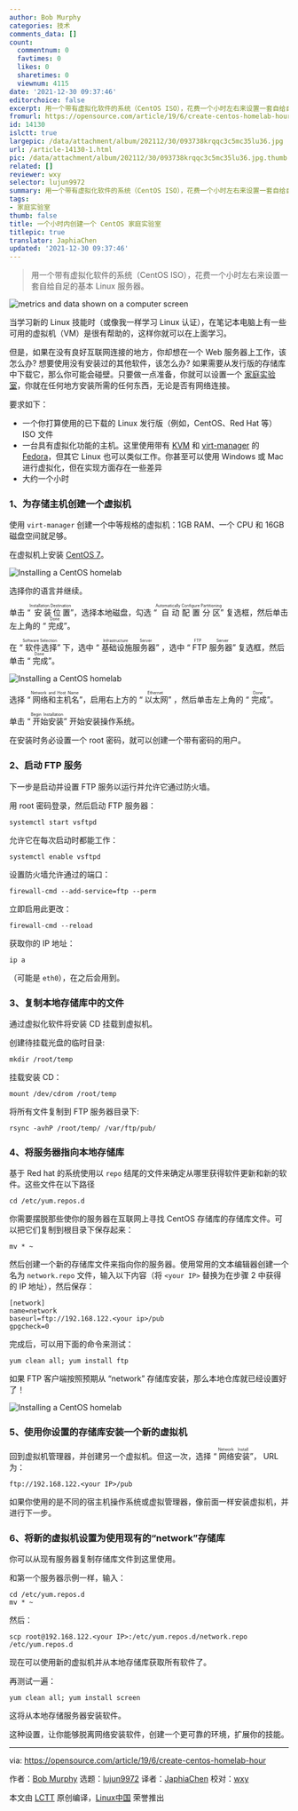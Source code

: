 ```yaml
---
author: Bob Murphy
categories: 技术
comments_data: []
count:
  commentnum: 0
  favtimes: 0
  likes: 0
  sharetimes: 0
  viewnum: 4115
date: '2021-12-30 09:37:46'
editorchoice: false
excerpt: 用一个带有虚拟化软件的系统（CentOS ISO），花费一个小时左右来设置一套自给自足的基本 Linux 服务器。
fromurl: https://opensource.com/article/19/6/create-centos-homelab-hour
id: 14130
islctt: true
largepic: /data/attachment/album/202112/30/093738krqqc3c5mc35lu36.jpg
url: /article-14130-1.html
pic: /data/attachment/album/202112/30/093738krqqc3c5mc35lu36.jpg.thumb.jpg
related: []
reviewer: wxy
selector: lujun9972
summary: 用一个带有虚拟化软件的系统（CentOS ISO），花费一个小时左右来设置一套自给自足的基本 Linux 服务器。
tags:
- 家庭实验室
thumb: false
title: 一个小时内创建一个 CentOS 家庭实验室
titlepic: true
translator: JaphiaChen
updated: '2021-12-30 09:37:46'
---
```



> 
> 用一个带有虚拟化软件的系统（CentOS ISO），花费一个小时左右来设置一套自给自足的基本 Linux 服务器。
> 
> 
> 


![](/data/attachment/album/202112/30/093738krqqc3c5mc35lu36.jpg "metrics and data shown on a computer screen")


当学习新的 Linux 技能时（或像我一样学习 Linux 认证），在笔记本电脑上有一些可用的虚拟机（VM）是很有帮助的，这样你就可以在上面学习。


但是，如果在没有良好互联网连接的地方，你却想在一个 Web 服务器上工作，该怎么办? 想要使用没有安装过的其他软件，该怎么办? 如果需要从发行版的存储库中下载它，那么你可能会碰壁。只要做一点准备，你就可以设置一个 [家庭实验室](https://opensource.com/article/19/3/home-lab)，你就在任何地方安装所需的任何东西，无论是否有网络连接。


要求如下：


* 一个你打算使用的已下载的 Linux 发行版（例如，CentOS、Red Hat 等）ISO 文件
* 一台具有虚拟化功能的主机。这里使用带有 [KVM](https://en.wikipedia.org/wiki/Kernel-based_Virtual_Machine) 和 [virt-manager](https://virt-manager.org/) 的 [Fedora](https://getfedora.org/)，但其它 Linux 也可以类似工作。你甚至可以使用 Windows 或 Mac 进行虚拟化，但在实现方面存在一些差异
* 大约一个小时


### 1、为存储主机创建一个虚拟机


使用 `virt-manager` 创建一个中等规格的虚拟机：1GB RAM、一个 CPU 和 16GB 磁盘空间就足够。


在虚拟机上安装 [CentOS 7](https://www.centos.org/download/)。


![Installing a CentOS homelab](/data/attachment/album/202112/30/093749xz3sahijwwgxojw4.png "Installing a CentOS homelab")


选择你的语言并继续。


单击 “<ruby> 安装位置 <rt>  Installation Destination </rt></ruby>”，选择本地磁盘，勾选 “<ruby> 自动配置分区 <rt>  Automatically Configure Partitioning </rt></ruby>” 复选框，然后单击左上角的 “<ruby> 完成 <rt>  Done </rt></ruby>”。


在 “<ruby> 软件选择 <rt>  Software Selection </rt></ruby>” 下，选中 “<ruby> 基础设施服务器 <rt>  Infrastructure Server </rt></ruby>” ，选中 “<ruby> FTP 服务器 <rt>  FTP Server </rt></ruby>” 复选框，然后单击 “<ruby> 完成 <rt>  Done </rt></ruby>”。


![Installing a CentOS homelab](/data/attachment/album/202112/30/093749f6r777pgrekz9yy1.png "Installing a CentOS homelab")


选择 “<ruby> 网络和主机名 <rt>  Network and Host Name </rt></ruby>”，启用右上方的 “<ruby> 以太网 <rt>  Ethernet </rt></ruby>” ，然后单击左上角的 “<ruby> 完成 <rt>  Done </rt></ruby>”。


单击 “<ruby> 开始安装 <rt>  Begin Installation </rt></ruby>” 开始安装操作系统。


在安装时务必设置一个 root 密码，就可以创建一个带有密码的用户。


### 2、启动 FTP 服务


下一步是启动并设置 FTP 服务以运行并允许它通过防火墙。


用 root 密码登录，然后启动 FTP 服务器：



```
systemctl start vsftpd

```

允许它在每次启动时都能工作：



```
systemctl enable vsftpd

```

设置防火墙允许通过的端口：



```
firewall-cmd --add-service=ftp --perm

```

立即启用此更改：



```
firewall-cmd --reload

```

获取你的 IP 地址：



```
ip a

```

（可能是 `eth0`），在之后会用到。


### 3、复制本地存储库中的文件


通过虚拟化软件将安装 CD 挂载到虚拟机。


创建待挂载光盘的临时目录:



```
mkdir /root/temp

```

挂载安装 CD：



```
mount /dev/cdrom /root/temp

```

将所有文件复制到 FTP 服务器目录下:



```
rsync -avhP /root/temp/ /var/ftp/pub/

```

### 4、将服务器指向本地存储库


基于 Red hat 的系统使用以 `repo` 结尾的文件来确定从哪里获得软件更新和新的软件。这些文件在以下路径



```
cd /etc/yum.repos.d

```

你需要摆脱那些使你的服务器在互联网上寻找 CentOS 存储库的存储库文件。可以把它们复制到根目录下保存起来：



```
mv * ~

```

然后创建一个新的存储库文件来指向你的服务器。使用常用的文本编辑器创建一个名为 `network.repo` 文件，输入以下内容（将 `<your IP>` 替换为在步骤 2 中获得的 IP 地址），然后保存：



```
[network]
name=network
baseurl=ftp://192.168.122.<your ip>/pub
gpgcheck=0

```

完成后，可以用下面的命令来测试：



```
yum clean all; yum install ftp

```

如果 FTP 客户端按照预期从 “network” 存储库安装，那么本地仓库就已经设置好了！


![Installing a CentOS homelab](/data/attachment/album/202112/30/093749oin3xj5nkjtq5qrk.png "Installing a CentOS homelab")


### 5、使用你设置的存储库安装一个新的虚拟机


回到虚拟机管理器，并创建另一个虚拟机。但这一次，选择 “<ruby> 网络安装 <rt>  Network Install </rt></ruby>”， URL 为：



```
ftp://192.168.122.<your IP>/pub

```

如果你使用的是不同的宿主机操作系统或虚拟管理器，像前面一样安装虚拟机，并进行下一步。


### 6、将新的虚拟机设置为使用现有的“network”存储库


你可以从现有服务器复制存储库文件到这里使用。


和第一个服务器示例一样，输入：



```
cd /etc/yum.repos.d
mv * ~

```

然后：



```
scp root@192.168.122.<your IP>:/etc/yum.repos.d/network.repo /etc/yum.repos.d

```

现在可以使用新的虚拟机并从本地存储库获取所有软件了。


再测试一遍：



```
yum clean all; yum install screen

```

这将从本地存储服务器安装软件。


这种设置，让你能够脱离网络安装软件，创建一个更可靠的环境，扩展你的技能。




---


via: <https://opensource.com/article/19/6/create-centos-homelab-hour>


作者：[Bob Murphy](https://opensource.com/users/murph) 选题：[lujun9972](https://github.com/lujun9972) 译者：[JaphiaChen](https://github.com/JaphiaChen) 校对：[wxy](https://github.com/wxy)


本文由 [LCTT](https://github.com/LCTT/TranslateProject) 原创编译，[Linux中国](https://linux.cn/) 荣誉推出
